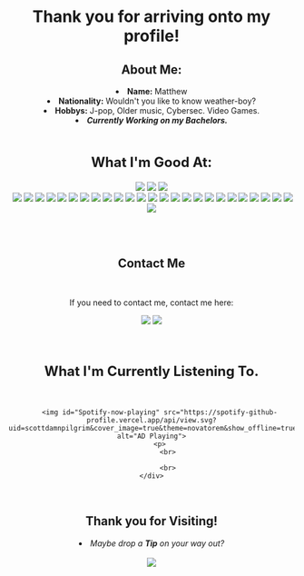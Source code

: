 <body>
<h1 align="center"> Thank you for arriving onto my profile!</h1>
<div>
    <h2 align="center"> About Me: </h2>
</div>
<div align="center">
    <li>
        <b>Name:</b> Matthew</li>
	</li>
    <li>
        <b>Nationality:</b> Wouldn't you like to know weather-boy?
    </li>
    <li>
        <b>Hobbys:</b> J-pop, Older music, Cybersec. Video Games.
    </li>
    <li>
        <b><i>Currently Working on my Bachelors.</i></b> 
    </li>
    <br>
</div>
<div>
    <h2 align="Center" style="font-size: 24px"> What I'm Good At:</h2>
    <p>
</div>
<div>
    <p align="center"><img src="https://a11ybadges.com/badge?logo=adobecreativecloud"/> <img src="https://img.shields.io/badge/html5%20-%23E34F26.svg?&style=for-the-badge&logo=html5&logoColor=white"/> <img src="https://img.shields.io/badge/css3%20-%231572B6.svg?&style=for-the-badge&logo=css3&logoColor=white"/><br>
         <img src="https://img.shields.io/badge/node.js%20-%2343853D.svg?&style=for-the-badge&logo=node.js&logoColor=white"/> <img src="https://img.shields.io/badge/javascript%20-%23323330.svg?&style=for-the-badge&logo=javascript&logoColor=%23F7DF1E"/> <img src="https://img.shields.io/badge/git%20-%23F05033.svg?&style=for-the-badge&logo=git&logoColor=white"/> <img src="https://img.shields.io/badge/github%20-%23121011.svg?&style=for-the-badge&logo=github&logoColor=white"/>
		<img src="https://img.shields.io/badge/bootstrap%20-%23563D7C.svg?&style=for-the-badge&logo=bootstrap&logoColor=white"/> <img src="https://img.shields.io/badge/markdown-%23000000.svg?&style=for-the-badge&logo=markdown&logoColor=white"/> <img src="https://img.shields.io/badge/shell_script%20-%23121011.svg?&style=for-the-badge&logo=gnu-bash&logoColor=white"/> 
		<img src="https://img.shields.io/badge/java-%23ED8B00.svg?&style=for-the-badge&logo=java&logoColor=white"/> <img src="https://img.shields.io/badge/c++%20-%2300599C.svg?&style=for-the-badge&logo=c%2B%2B&ogoColor=white"/> <img src="https://img.shields.io/badge/python%20-%2314354C.svg?&style=for-the-badge&logo=python&logoColor=white"/> 
		<img src="https://img.shields.io/badge/Google%20Cloud%20-%234285F4.svg?&style=for-the-badge&logo=google-cloud&logoColor=white"/> <img src="https://img.shields.io/badge/firebase%20-%23039BE5.svg?&style=for-the-badge&logo=firebase"/> <img src="https://img.shields.io/badge/apache%20-%23D42029.svg?&style=for-the-badge&logo=apache&logoColor=white"/> <img src="https://img.shields.io/badge/nginx%20-%23009639.svg?&style=for-the-badge&logo=nginx&logoColor=white"/> 
		<img src="https://img.shields.io/badge/mysql-%2300f.svg?&style=for-the-badge&logo=mysql&logoColor=white"/> <img src ="https://img.shields.io/badge/sqlite-%2307405e.svg?&style=for-the-badge&logo=sqlite&logoColor=white"/> <img src="https://img.shields.io/badge/github%20actions%20-%232671E5.svg?&style=for-the-badge&logo=github%20actions&logoColor=white"/> <img src="https://img.shields.io/badge/PyTorch%20-%23EE4C2C.svg?&style=for-the-badge&logo=PyTorch&logoColor=white" /> 
		<img src="https://img.shields.io/badge/TensorFlow%20-%23FF6F00.svg?&style=for-the-badge&logo=TensorFlow&logoColor=white"/> <img src="https://img.shields.io/badge/unity%20-%23000000.svg?&style=for-the-badge&logo=unity&logoColor=white"/> <img src="https://img.shields.io/badge/docker%20-%230db7ed.svg?&style=for-the-badge&logo=docker&logoColor=white"/> 
		<img src="https://img.shields.io/badge/-Raspberry%20Pi-C51A4A?style=for-the-badge&logo=Raspberry-Pi"/> <img src="https://a11ybadges.com/badge?logo=godotengine"/> <img src="https://a11ybadges.com/badge?logo=cisco"/> <img src="https://a11ybadges.com/badge?logo=linux"/> <img src="https://a11ybadges.com/badge?logo=vmware"/><br><br>
    </p>
    <br>
    <h2 align="center"> Contact Me </h2>
    <br>
    <p align="center">If you need to contact me, contact me here:</p>
    <p align="center"><a href="https://twitter.com/LewdSumihara" target="_blank"><img src="https://img.shields.io/badge/LewdSumihara%20-%231DA1F2.svg?&style=for-the-badge&logo=Twitter&logoColor=white"/></a> <a href="https://github.com/mattsumi" target="_blank"><img src="https://img.shields.io/badge/konekurosawa-%237289DA.svg?&style=for-the-badge&logo=discord&logoColor=white"/></a></p>
</div>
<br>
<div>
    <h2 align="center" style="font-size: 24px"> What I'm Currently Listening To.</h2>
    <br>
    <div align="center"><p>

        <img id="Spotify-now-playing" src="https://spotify-github-profile.vercel.app/api/view.svg?uid=scottdamnpilgrim&cover_image=true&theme=novatorem&show_offline=true&background_color=121212&interchange=false&bar_color=53b14f&bar_color_cover=false" alt="AD Playing">
        <p>
            <br>
			
            <br>
    </div>
<br>
<div>
<h2 align="center"> Thank you for Visiting! </h2>
 <div align="center">
    <li>
        <i>Maybe drop a <b>Tip</b> on your way out?</i></li>
	</li>
	<br>
<div align="center">
<a href="https://ko-fi.com/lewddsumihara" >
<img src="https://a11ybadges.com/badge?logo=kofi"/>
</div>
</div>
</body>
